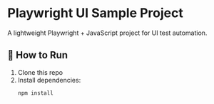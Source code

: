 # Playwright UI Sample Project  

A lightweight Playwright + JavaScript project for UI test automation.  

## 🚀 How to Run  
1. Clone this repo  
2. Install dependencies:  
   ```bash
   npm install
